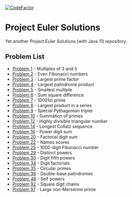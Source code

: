 [![CodeFactor](https://www.codefactor.io/repository/github/oguzozkeroglu/project-euler-solutions/badge)](https://www.codefactor.io/repository/github/oguzozkeroglu/project-euler-solutions)

# Project Euler Solutions
Yet another Project Euler Solutions (with Java 11) repository.

## Problem List
* [Problem 1](https://github.com/OguzOzkeroglu/project-euler-solutions/blob/master/src/main/java/com/foo/projecteuler/Problem001.java) - Multiples of 3 and 5
* [Problem 2](https://github.com/OguzOzkeroglu/project-euler-solutions/blob/master/src/main/java/com/foo/projecteuler/Problem002.java) - Even Fibonacci numbers
* [Problem 3](https://github.com/OguzOzkeroglu/project-euler-solutions/blob/master/src/main/java/com/foo/projecteuler/Problem003.java) - Largest prime factor
* [Problem 4](https://github.com/OguzOzkeroglu/project-euler-solutions/blob/master/src/main/java/com/foo/projecteuler/Problem004.java) - Largest palindrome product
* [Problem 5](https://github.com/OguzOzkeroglu/project-euler-solutions/blob/master/src/main/java/com/foo/projecteuler/Problem005.java) - Smallest multiple
* [Problem 6](https://github.com/OguzOzkeroglu/project-euler-solutions/blob/master/src/main/java/com/foo/projecteuler/Problem006.java) - Sum square difference
* [Problem 7](https://github.com/OguzOzkeroglu/project-euler-solutions/blob/master/src/main/java/com/foo/projecteuler/Problem007.java) - 10001st prime
* [Problem 8](https://github.com/OguzOzkeroglu/project-euler-solutions/blob/master/src/main/java/com/foo/projecteuler/Problem008.java) - Largest product in a series
* [Problem 9](https://github.com/OguzOzkeroglu/project-euler-solutions/blob/master/src/main/java/com/foo/projecteuler/Problem009.java) - Special Pythagorean triplet
* [Problem 10](https://github.com/OguzOzkeroglu/project-euler-solutions/blob/master/src/main/java/com/foo/projecteuler/Problem010.java) - Summation of primes
* [Problem 12](https://github.com/OguzOzkeroglu/project-euler-solutions/blob/master/src/main/java/com/foo/projecteuler/Problem012.java) - Highly divisible triangular number
* [Problem 14](https://github.com/OguzOzkeroglu/project-euler-solutions/blob/master/src/main/java/com/foo/projecteuler/Problem014.java) - Longest Collatz sequence
* [Problem 16](https://github.com/OguzOzkeroglu/project-euler-solutions/blob/master/src/main/java/com/foo/projecteuler/Problem016.java) - Power digit sum
* [Problem 20](https://github.com/OguzOzkeroglu/project-euler-solutions/blob/master/src/main/java/com/foo/projecteuler/Problem020.java) - Factorial digit sum
* [Problem 22](https://github.com/OguzOzkeroglu/project-euler-solutions/blob/master/src/main/java/com/foo/projecteuler/Problem022.java) - Names scores
* [Problem 25](https://github.com/OguzOzkeroglu/project-euler-solutions/blob/master/src/main/java/com/foo/projecteuler/Problem025.java) - 1000-digit Fibonacci number
* [Problem 29](https://github.com/OguzOzkeroglu/project-euler-solutions/blob/master/src/main/java/com/foo/projecteuler/Problem029.java) - Distinct powers
* [Problem 30](https://github.com/OguzOzkeroglu/project-euler-solutions/blob/master/src/main/java/com/foo/projecteuler/Problem030.java) - Digit fifth powers
* [Problem 34](https://github.com/OguzOzkeroglu/project-euler-solutions/blob/master/src/main/java/com/foo/projecteuler/Problem034.java) - Digit factorials
* [Problem 35](https://github.com/OguzOzkeroglu/project-euler-solutions/blob/master/src/main/java/com/foo/projecteuler/Problem035.java) - Circular primes
* [Problem 36](https://github.com/OguzOzkeroglu/project-euler-solutions/blob/master/src/main/java/com/foo/projecteuler/Problem036.java) - Double-base palindromes
* [Problem 48](https://github.com/OguzOzkeroglu/project-euler-solutions/blob/master/src/main/java/com/foo/projecteuler/Problem048.java) - Self powers
* [Problem 92](https://github.com/OguzOzkeroglu/project-euler-solutions/blob/master/src/main/java/com/foo/projecteuler/Problem092.java) - Square digit chains
* [Problem 97](https://github.com/OguzOzkeroglu/project-euler-solutions/blob/master/src/main/java/com/foo/projecteuler/Problem097.java) - Large non-Mersenne prime
